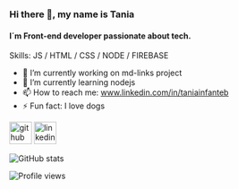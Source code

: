 ### Hi there 👋, my name is Tania
#### I´m Front-end developer passionate about tech.

Skills: JS / HTML / CSS / NODE / FIREBASE

- 🔭 I’m currently working on md-links project 
- 🌱 I’m currently learning nodejs 
- 📫 How to reach me: www.linkedin.com/in/taniainfanteb 
- ⚡ Fun fact: I love dogs 

[<img src='https://cdn.jsdelivr.net/npm/simple-icons@3.0.1/icons/github.svg' alt='github' height='40'>](https://github.com/Tania1295)  [<img src='https://cdn.jsdelivr.net/npm/simple-icons@3.0.1/icons/linkedin.svg' alt='linkedin' height='40'>](https://www.linkedin.com/in/www.linkedin.com/in/taniainfanteb/)  

![GitHub stats](https://github-readme-stats.vercel.app/api?username=Tania1295&show_icons=true)  

![Profile views](https://gpvc.arturio.dev/Tania1295)  

